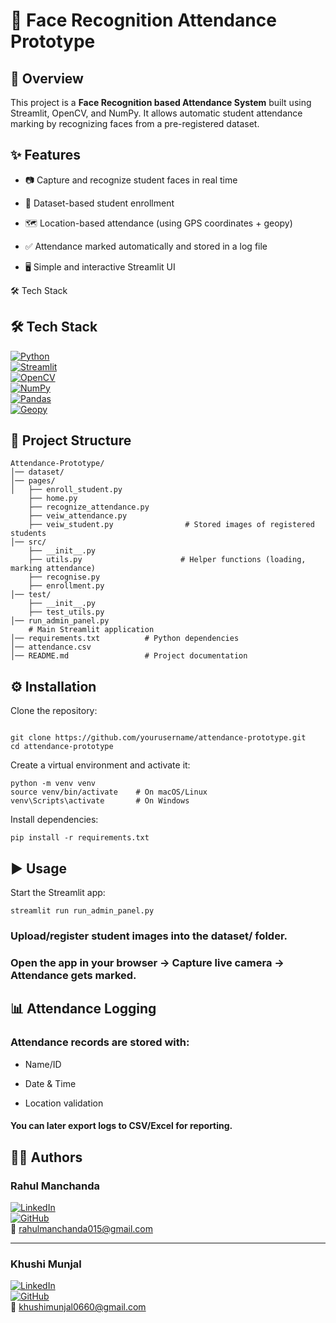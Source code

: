 # 📸 Face Recognition Attendance Prototype
## 🚀 Overview

This project is a **Face Recognition based Attendance System** built using Streamlit, OpenCV, and NumPy.
It allows automatic student attendance marking by recognizing faces from a pre-registered dataset.

## ✨ Features

- 📷 Capture and recognize student faces in real time

- 📂 Dataset-based student enrollment

- 🗺️ Location-based attendance (using GPS coordinates + geopy)

- ✅ Attendance marked automatically and stored in a log file

- 🖥️ Simple and interactive Streamlit UI

🛠️ Tech Stack
## 🛠️ Tech Stack  

[![Python](https://img.shields.io/badge/Python-3.10+-blue?logo=python&logoColor=white)](https://www.python.org/)  
[![Streamlit](https://img.shields.io/badge/Streamlit-Web%20Interface-FF4B4B?logo=streamlit&logoColor=white)](https://streamlit.io/)  
[![OpenCV](https://img.shields.io/badge/OpenCV-Face%20Recognition-5C3EE8?logo=opencv&logoColor=white)](https://opencv.org/)  
[![NumPy](https://img.shields.io/badge/NumPy-Numerical%20Computing-013243?logo=numpy&logoColor=white)](https://numpy.org/)  
[![Pandas](https://img.shields.io/badge/Pandas-Data%20Handling-150458?logo=pandas&logoColor=white)](https://pandas.pydata.org/)  
[![Geopy](https://img.shields.io/badge/Geopy-Geospatial%20Analysis-5A2D81?logo=python&logoColor=white)](https://geopy.readthedocs.io/)  


## 📂 Project Structure
```
Attendance-Prototype/
│── dataset/
│── pages/
│   ├── enroll_student.py
    ├── home.py
    ├── recognize_attendance.py
    ├── veiw_attendance.py
    ├── veiw_student.py                # Stored images of registered students
│── src/
    ├── __init__.py    
    ├── utils.py                      # Helper functions (loading, marking attendance)
    ├── recognise.py
    ├── enrollment.py
│── test/
    ├── __init__.py    
    ├── test_utils.py 
│── run_admin_panel.py
    # Main Streamlit application
│── requirements.txt          # Python dependencies
│── attendance.csv   
│── README.md                 # Project documentation
```

## ⚙️ Installation

Clone the repository:
```

git clone https://github.com/yourusername/attendance-prototype.git
cd attendance-prototype
```


Create a virtual environment and activate it:
```
python -m venv venv
source venv/bin/activate    # On macOS/Linux
venv\Scripts\activate       # On Windows
```

Install dependencies:
```
pip install -r requirements.txt
```
## ▶️ Usage

Start the Streamlit app:
```
streamlit run run_admin_panel.py
```

### Upload/register student images into the dataset/ folder.

### Open the app in your browser → Capture live camera → Attendance gets marked.

## 📊 Attendance Logging

### Attendance records are stored with:

- Name/ID

- Date & Time

- Location validation

#### You can later export logs to CSV/Excel for reporting.

## 👨‍💻 Authors

### Rahul Manchanda  
[![LinkedIn](https://img.shields.io/badge/LinkedIn-Profile-blue?logo=linkedin&logoColor=white)](https://www.linkedin.com/in/rahul-manchanda-3959b120a/)  
[![GitHub](https://img.shields.io/badge/GitHub-Portfolio-181717?logo=github&logoColor=white)](https://github.com/rahul15-manch)  
📧 [rahulmanchanda015@gmail.com](mailto:rahulmanchanda015@gmail.com)

---

### Khushi Munjal  
[![LinkedIn](https://img.shields.io/badge/LinkedIn-Profile-blue?logo=linkedin&logoColor=white)](https://www.linkedin.com/in/khushi-m-491188364/)  
[![GitHub](https://img.shields.io/badge/GitHub-Portfolio-181717?logo=github&logoColor=white)](https://github.com/khushi123m)  
📧 [khushimunjal0660@gmail.com](mailto:khushimunjal0660@gmail.com)

